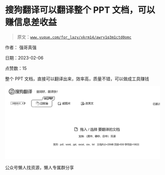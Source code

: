 # 搜狗翻译可以翻译整个 PPT 文档，可以赚信息差收益

> 原文：[`www.yuque.com/for_lazy/xkrm14/awry1q3m1ctd0omc`](https://www.yuque.com/for_lazy/xkrm14/awry1q3m1ctd0omc)

作者： 强哥真强

日期：2023-02-06

点赞数：15

整个 PPT 文档，直接可以翻译出来，效率高，质量不错，可以做成工具赚钱

![](img/4da991cfff910d1a4a5b5bfd35dddd21.png)  

公众号懒人找资源，懒人专属群分享

